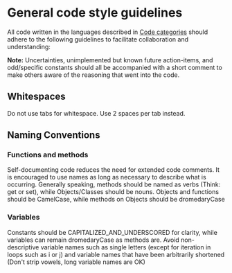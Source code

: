 # General code style guidelines

All code written in the languages described in [Code categories](categories.md) should adhere to the following guidelines to facilitate collaboration and understanding:

**Note:** Uncertainties, unimplemented but known future action-items, and odd/specific constants should all be accompanied with a short comment to make others aware of the reasoning that went into the code.

## Whitespaces
Do not use tabs for whitespace. Use 2 spaces per tab instead.

## Naming Conventions

### Functions and methods

Self-documenting code reduces the need for extended code comments. It is encouraged to use names as long as necessary to describe what is occurring. Generally speaking, methods should be named as verbs (Think: get or set), while Objects/Classes should be nouns. Objects and functions should be CamelCase, while methods on Objects should be dromedaryCase 

### Variables
Constants should be CAPITALIZED_AND_UNDERSCORED for clarity, while variables can remain dromedaryCase as methods are. Avoid non-descriptive variable names such as single letters (except for iteration in loops such as i or j) and variable names that have been arbitrarily shortened (Don't strip vowels, long variable names are OK)
